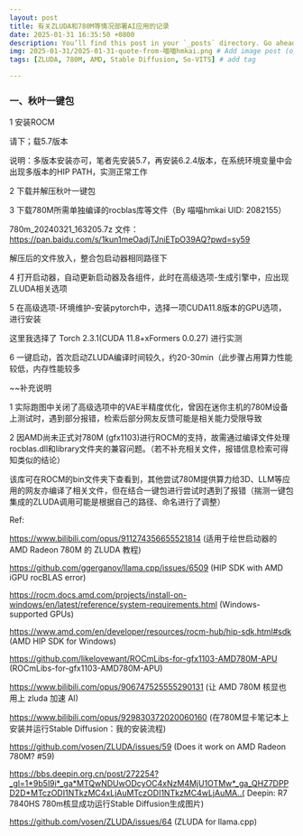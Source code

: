 ```yaml
---
layout: post
title: 有关ZLUDA和780M等情况部署AI应用的记录
date: 2025-01-31 16:35:50 +0800
description: You’ll find this post in your `_posts` directory. Go ahead and edit it and re-build the site to see your changes. # Add post description (optional)
img: 2025-01-31/2025-01-31-quote-from-喵喵hmkai.png # Add image post (optional)
tags: [ZLUDA, 780M, AMD, Stable Diffusion, So-VITS] # add tag

---
```


### 一、秋叶一键包

1 安装ROCM

请下；载5.7版本

说明：多版本安装亦可，笔者先安装5.7，再安装6.2.4版本，在系统环境变量中会出现多版本的HIP PATH，实测正常工作

2 下载并解压秋叶一键包

3 下载780M所需单独编译的rocblas库等文件（By 喵喵hmkai UID: 2082155）

 780m_20240321_163205.7z 文件： https://pan.baidu.com/s/1kun1meOadjTJniETpO39AQ?pwd=sy59

解压后的文件放入，整合包启动器相同路径下

4 打开启动器，自动更新启动器及各组件，此时在高级选项-生成引擎中，应出现ZLUDA相关选项

5 在高级选项-环境维护-安装pytorch中，选择一项CUDA11.8版本的GPU选项，进行安装

这里我选择了	Torch 2.3.1(CUDA 11.8+xFormers 0.0.27) 进行实测

6 一键启动，首次启动ZLUDA编译时间较久，约20-30min（此步骤占用算力性能较低，内存性能较多

~~补充说明

1 实际跑图中关闭了高级选项中的VAE半精度优化，曾因在迷你主机的780M设备上测试时，遇到部分报错，检索后部分网友反馈可能是相关能力受限导致

2 因AMD尚未正式对780M (gfx1103)进行ROCM的支持，故需通过编译文件处理rocblas.dll和library文件夹的兼容问题。（若不补充相关文件，报错信息检索可得知类似的结论）

该库可在ROCM的bin文件夹下查看到，其他尝试780M提供算力给3D、LLM等应用的网友亦编译了相关文件，但在结合一键包进行尝试时遇到了报错（揣测一键包集成的ZLUDA调用可能是根据自己的路径、命名进行了调整）



Ref:

https://www.bilibili.com/opus/911274356655521814 (适用于绘世启动器的 AMD Radeon 780M 的 ZLUDA 教程)

https://github.com/ggerganov/llama.cpp/issues/6509 (HIP SDK with AMD iGPU rocBLAS error)

https://rocm.docs.amd.com/projects/install-on-windows/en/latest/reference/system-requirements.html (Windows-supported GPUs)

https://www.amd.com/en/developer/resources/rocm-hub/hip-sdk.html#sdk (AMD HIP SDK for Windows)

https://github.com/likelovewant/ROCmLibs-for-gfx1103-AMD780M-APU (ROCmLibs-for-gfx1103-AMD780M-APU)

https://www.bilibili.com/opus/906747525555290131 (让 AMD 780M 核显也用上 zluda 加速 AI)

https://www.bilibili.com/opus/929830372020060160 (在780M显卡笔记本上安装并运行Stable Diffusion：我的安装流程)

https://github.com/vosen/ZLUDA/issues/59 (Does it work on AMD Radeon 780M? #59)

https://bbs.deepin.org.cn/post/272254?_gl=1*9b5l9i*_ga*MTQwNDUwODcyOC4xNzM4MjU1OTMw*_ga_QHZ7DPPD2D*MTczODI1NTkzMC4xLjAuMTczODI1NTkzMC4wLjAuMA..( Deepin: R7 7840HS 780m核显成功运行Stable Diffusion生成图片)

https://github.com/vosen/ZLUDA/issues/64 (ZLUDA for llama.cpp)